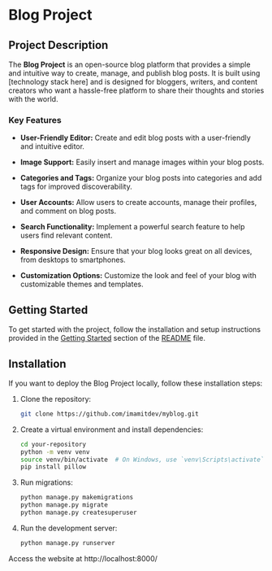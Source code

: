 # Blog Project


## Project Description

The **Blog Project** is an open-source blog platform that provides a simple and intuitive way to create, manage, and publish blog posts. It is built using [technology stack here] and is designed for bloggers, writers, and content creators who want a hassle-free platform to share their thoughts and stories with the world.

### Key Features

- **User-Friendly Editor:** Create and edit blog posts with a user-friendly and intuitive editor.

- **Image Support:** Easily insert and manage images within your blog posts.

- **Categories and Tags:** Organize your blog posts into categories and add tags for improved discoverability.

- **User Accounts:** Allow users to create accounts, manage their profiles, and comment on blog posts.

- **Search Functionality:** Implement a powerful search feature to help users find relevant content.

- **Responsive Design:** Ensure that your blog looks great on all devices, from desktops to smartphones.

- **Customization Options:** Customize the look and feel of your blog with customizable themes and templates.



## Getting Started

To get started with the project, follow the installation and setup instructions provided in the [Getting Started](#getting-started) section of the [README](README.md) file.

## Installation

If you want to deploy the Blog Project locally, follow these installation steps:

1. Clone the repository:

   ```bash
   git clone https://github.com/imamitdev/myblog.git
2. Create a virtual environment and install dependencies:
   ```bash
   cd your-repository
   python -m venv venv
   source venv/bin/activate  # On Windows, use `venv\Scripts\activate`
   pip install pillow

3. Run migrations:
   ```bash
   python manage.py makemigrations
   python manage.py migrate
   python manage.py createsuperuser

4. Run the development server:
   ```bash
   python manage.py runserver
Access the website at http://localhost:8000/



